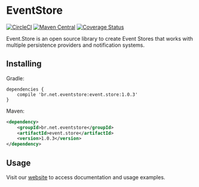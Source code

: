 # EventStore

[![CircleCI](https://circleci.com/gh/biharck/eventstore.svg?style=svg)](https://circleci.com/gh/biharck/eventstore) [![Maven Central](https://maven-badges.herokuapp.com/maven-central/br.net.eventstore/event.store/badge.svg)](https://maven-badges.herokuapp.com/maven-central/br.net.eventstore/event.store) [![Coverage Status](https://coveralls.io/repos/github/biharck/eventstore/badge.svg?branch=master)](https://coveralls.io/github/biharck/eventstore?branch=master)


Event.Store is an open source library to create Event Stores that works with multiple persistence providers and notification systems.


## Installing

Gradle:

```
dependencies {
    compile 'br.net.eventstore:event.store:1.0.3'
} 
```

Maven:

```xml
<dependency>
    <groupId>br.net.eventstore</groupId>
    <artifactId>event.store</artifactId>
    <version>1.0.3</version>
</dependency>
```

## Usage

Visit our [website](http://www.eventstore.net.br) to access documentation and usage examples.